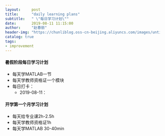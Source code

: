 ```yaml
---
layout:     post
title:      "daily learning plans"
subtitle:   " \"每日学习计划\""
date:       2019-08-11 11:15:00
author:     "赵春丽"
header-img: "https://chunliblog.oss-cn-beijing.aliyuncs.com/images/untitled.png"
catalog: true
tags:
- improvement
---
```


#### 暑假阶段每日学习计划

* 每天学MATLAB一节
* 每天学教师资格证一个模块
* 每日打卡：
   * 2019-08-11：

#### 开学第一个月学习计划

* 每天给专业课2h-2.5h
* 每天学教师资格证1h
* 每天学MATLAB 30-40min
